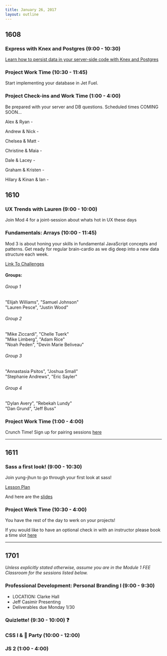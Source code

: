 ```yaml
---
title: January 26, 2017
layout: outline
---
```


## 1608

### Express with Knex and Postgres (9:00 - 10:30)
[Learn how to persist data in your server-side code with Knex and Postgres](http://frontend.turing.io/lessons/express-with-knex.html)

### Project Work Time (10:30 - 11:45)
Start implementing your database in Jet Fuel.

### Project Check-ins and Work Time (1:00 - 4:00)
Be prepared with your server and DB questions. Scheduled times COMING SOON...

Alex & Ryan -

Andrew & Nick -

Chelsea & Matt -

Christine & Maia -

Dale & Lacey -

Graham & Kristen -

Hilary & Kinan & Ian -

## 1610

### UX Trends with Lauren (9:00 - 10:00)
Join Mod 4 for a joint-session about whats hot in UX these days

### Fundamentals: Arrays (10:00 - 11:45)
Mod 3 is about honing your skills in fundamental JavaScript concepts and patterns. Get ready for regular brain-cardio as we dig deep into a new data structure each week.  

[Link To Challenges](https://github.com/martensonbj/1-26-arrays)  

#### Groups:  

###### Group 1
"Elijah Williams", "Samuel Johnson"  
"Lauren Pesce", "Justin Wood"  

###### Group 2
"Mike Ziccardi", "Chelle Tuerk"  
"Mike Limberg", "Adam Rice"  
"Noah Peden", "Devin Marie Beliveau"

###### Group 3
"Annastasia Psitos", "Joshua Small"  
"Stephanie Andrews", "Eric Sayler"  

###### Group 4
"Dylan Avery", "Rebekah Lundy"  
"Dan Grund", "Jeff Buss"  

### Project Work Time (1:00 - 4:00)
Crunch Time! Sign up for pairing sessions [here](https://docs.google.com/spreadsheets/d/1FxjpLSJojcF3DfCMI01sHixP65flYo7L-n5Be-zhLKA/edit?usp=sharing)

***

## 1611

### Sass a first look! (9:00 - 10:30)

Join yung-jhun to go through your first look at sass!

[Lesson Plan](http://frontend.turing.io/lessons/introduction-to-sass.html)

And here are the [slides](http://frontend.turing.io/lessons/introduction-to-sass-slides.html)

### Project Werk Time (10:30 - 4:00)

You have the rest of the day to werk on your projects!

If you would like to have an optional check in with an instructor please book a time slot [here](http://etherpad2-p2plab.rhcloud.com/p/instructor-pairing)

***

## 1701

_Unless explicitly stated otherwise, assume you are in the Module 1 FEE Classroom for the sessions listed below._

### Professional Development: Personal Branding I (9:00 - 9:30)

* LOCATION: Clarke Hall
* Jeff Casimir Presenting
* Deliverables due Monday 1/30

### Quizlette! (9:30 - 10:00) :question:

### CSS I & :dog: Party (10:00 - 12:00)

### JS 2 (1:00 - 4:00)
